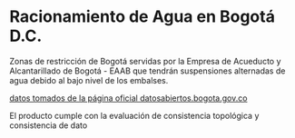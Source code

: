 # Racionamiento de Agua en Bogotá D.C.

Zonas de restricción de Bogotá servidas por la Empresa de Acueducto y Alcantarillado de Bogotá - EAAB que tendrán suspensiones alternadas de agua debido al bajo nivel de los embalses. 

[datos tomados de la página oficial datosabiertos.bogota.gov.co](https://datosabiertos.bogota.gov.co/dataset/racionamiento-agua-bogota-d-c)

El producto cumple con la evaluación de consistencia topológica y consistencia de dato
